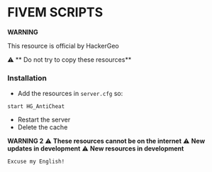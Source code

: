# FIVEM SCRIPTS

**WARNING**

This resource is official by HackerGeo

  :warning: ** Do not try to copy these resources**

### Installation

- Add the resources in `server.cfg` so:
```
start HG_AntiCheat

```



<!-- - Turn ON resource -->

- Restart the server
- Delete the cache

**WARNING 2**
:warning: **These resources cannot be on the internet**
:warning: **New updates in development**
:warning: **New resources in development**

```
Excuse my English!
```

